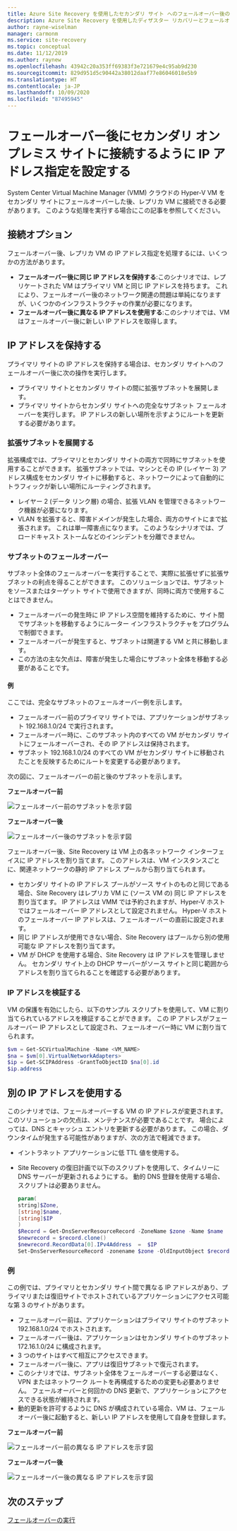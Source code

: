 ```yaml
---
title: Azure Site Recovery を使用したセカンダリ サイト へのフェールオーバー後の IP アドレス指定の設定
description: Azure Site Recovery を使用したディザスター リカバリーとフェールオーバーの後に、セカンダリ オンプレミス サイトの VM に接続するように IP アドレス指定を設定する方法について説明します。
author: rayne-wiselman
manager: carmonm
ms.service: site-recovery
ms.topic: conceptual
ms.date: 11/12/2019
ms.author: raynew
ms.openlocfilehash: 43942c20a353ff69383f3e721679e4c95ab9d230
ms.sourcegitcommit: 829d951d5c90442a38012daaf77e86046018e5b9
ms.translationtype: HT
ms.contentlocale: ja-JP
ms.lasthandoff: 10/09/2020
ms.locfileid: "87495945"
---
```

# <a name="set-up-ip-addressing-to-connect-to-a-secondary-on-premises-site-after-failover"></a>フェールオーバー後にセカンダリ オンプレミス サイトに接続するように IP アドレス指定を設定する

System Center Virtual Machine Manager (VMM) クラウドの Hyper-V VM をセカンダリ サイトにフェールオーバーした後、レプリカ VM に接続できる必要があります。 このような処理を実行する場合にこの記事を参照してください。 

## <a name="connection-options"></a>接続オプション

フェールオーバー後、レプリカ VM の IP アドレス指定を処理するには、いくつかの方法があります。 

- **フェールオーバー後に同じ IP アドレスを保持する**:このシナリオでは、レプリケートされた VM はプライマリ VM と同じ IP アドレスを持ちます。 これにより、フェールオーバー後のネットワーク関連の問題は単純になりますが、いくつかのインフラストラクチャの作業が必要になります。
- **フェールオーバー後に異なる IP アドレスを使用する**:このシナリオでは、VM はフェールオーバー後に新しい IP アドレスを取得します。 
 

## <a name="retain-the-ip-address"></a>IP アドレスを保持する

プライマリ サイトの IP アドレスを保持する場合は、セカンダリ サイトへのフェールオーバー後に次の操作を実行します。

- プライマリ サイトとセカンダリ サイトの間に拡張サブネットを展開します。
- プライマリ サイトからセカンダリ サイトへの完全なサブネット フェールオーバーを実行します。 IP アドレスの新しい場所を示すようにルートを更新する必要があります。


### <a name="deploy-a-stretched-subnet"></a>拡張サブネットを展開する

拡張構成では、プライマリとセカンダリ サイトの両方で同時にサブネットを使用することができます。 拡張サブネットでは、マシンとその IP (レイヤー 3) アドレス構成をセカンダリ サイトに移動すると、ネットワークによって自動的にトラフィックが新しい場所にルーティングされます。 

- レイヤー 2 (データ リンク層) の場合、拡張 VLAN を管理できるネットワーク機器が必要になります。
- VLAN を拡張すると、障害ドメインが発生した場合、両方のサイトにまで拡張されます。 これは単一障害点になります。 このようなシナリオでは、ブロードキャスト ストームなどのインシデントを分離できません。 


### <a name="fail-over-a-subnet"></a>サブネットのフェールオーバー

サブネット全体のフェールオーバーを実行することで、実際に拡張せずに拡張サブネットの利点を得ることができます。 このソリューションでは、サブネットをソースまたはターゲット サイトで使用できますが、同時に両方で使用することはできません。

- フェールオーバーの発生時に IP アドレス空間を維持するために、サイト間でサブネットを移動するようにルーター インフラストラクチャをプログラムで制御できます。
- フェールオーバーが発生すると、サブネットは関連する VM と共に移動します。
- この方法の主な欠点は、障害が発生した場合にサブネット全体を移動する必要があることです。

#### <a name="example"></a>例

ここでは、完全なサブネットのフェールオーバー例を示します。 

- フェールオーバー前のプライマリ サイトでは、アプリケーションがサブネット 192.168.1.0/24 で実行されます。
- フェールオーバー時に、このサブネット内のすべての VM がセカンダリ サイトにフェールオーバーされ、その IP アドレスは保持されます。 
- サブネット 192.168.1.0/24 のすべての VM がセカンダリ サイトに移動されたことを反映するためにルートを変更する必要があります。

次の図に、フェールオーバーの前と後のサブネットを示します。


**フェールオーバー前**

![フェールオーバー前のサブネットを示す図](./media/hyper-v-vmm-networking/network-design2.png)

**フェールオーバー後**

![フェールオーバー後のサブネットを示す図](./media/hyper-v-vmm-networking/network-design3.png)

フェールオーバー後、Site Recovery は VM 上の各ネットワーク インターフェイスに IP アドレスを割り当てます。 このアドレスは、VM インスタンスごとに、関連ネットワークの静的 IP アドレス プールから割り当てられます。

- セカンダリ サイトの IP アドレス プールがソース サイトのものと同じである場合、Site Recovery はレプリカ VM に (ソース VM の) 同じ IP アドレスを割り当てます。 IP アドレスは VMM では予約されますが、Hyper-V ホストではフェールオーバー IP アドレスとして設定されません。 Hyper-V ホストのフェールオーバー IP アドレスは、フェールオーバーの直前に設定されます。
- 同じ IP アドレスが使用できない場合、Site Recovery はプールから別の使用可能な IP アドレスを割り当てます。
- VM が DHCP を使用する場合、Site Recovery は IP アドレスを管理しません。 セカンダリ サイト上の DHCP サーバーがソース サイトと同じ範囲からアドレスを割り当てられることを確認する必要があります。

### <a name="validate-the-ip-address"></a>IP アドレスを検証する

VM の保護を有効にしたら、以下のサンプル スクリプトを使用して、VM に割り当てられているアドレスを検証することができます。 この IP アドレスがフェールオーバー IP アドレスとして設定され、フェールオーバー時に VM に割り当てられます。

```powershell
$vm = Get-SCVirtualMachine -Name <VM_NAME>
$na = $vm[0].VirtualNetworkAdapters>
$ip = Get-SCIPAddress -GrantToObjectID $na[0].id
$ip.address
```

## <a name="use-a-different-ip-address"></a>別の IP アドレスを使用する

このシナリオでは、フェールオーバーする VM の IP アドレスが変更されます。 このソリューションの欠点は、メンテナンスが必要であることです。  場合によっては、DNS とキャッシュ エントリを更新する必要があります。 この場合、ダウンタイムが発生する可能性がありますが、次の方法で軽減できます。

- イントラネット アプリケーションに低 TTL 値を使用する。
- Site Recovery の復旧計画で以下のスクリプトを使用して、タイムリーに DNS サーバーが更新されるようにする。 動的 DNS 登録を使用する場合、スクリプトは必要ありません。

    ```powershell
    param(
    string]$Zone,
    [string]$name,
    [string]$IP
    )
    $Record = Get-DnsServerResourceRecord -ZoneName $zone -Name $name
    $newrecord = $record.clone()
    $newrecord.RecordData[0].IPv4Address  =  $IP
    Set-DnsServerResourceRecord -zonename $zone -OldInputObject $record -NewInputObject $Newrecord
    ```
    
### <a name="example"></a>例 

この例では、プライマリとセカンダリ サイト間で異なる IP アドレスがあり、プライマリまたは復旧サイトでホストされているアプリケーションにアクセス可能な第 3 のサイトがあります。

- フェールオーバー前は、アプリケーションはプライマリ サイトのサブネット 192.168.1.0/24 でホストされます。
- フェールオーバー後は、アプリケーションはセカンダリ サイトのサブネット 172.16.1.0/24 に構成されます。
- 3 つのサイトはすべて相互にアクセスできます。
- フェールオーバー後に、アプリは復旧サブネットで復元されます。
- このシナリオでは、サブネット全体をフェールオーバーする必要はなく、VPN またはネットワーク ルートを再構成するための変更も必要ありません。 フェールオーバーと何回かの DNS 更新で、アプリケーションにアクセスできる状態が維持されます。
- 動的更新を許可するように DNS が構成されている場合、VM は、フェールオーバー後に起動すると、新しい IP アドレスを使用して自身を登録します。

**フェールオーバー前**

![フェールオーバー前の異なる IP アドレスを示す図](./media/hyper-v-vmm-networking/network-design10.png)

**フェールオーバー後**

![フェールオーバー後の異なる IP アドレスを示す図](./media/hyper-v-vmm-networking/network-design11.png)


## <a name="next-steps"></a>次のステップ

[フェールオーバーの実行](hyper-v-vmm-failover-failback.md)

